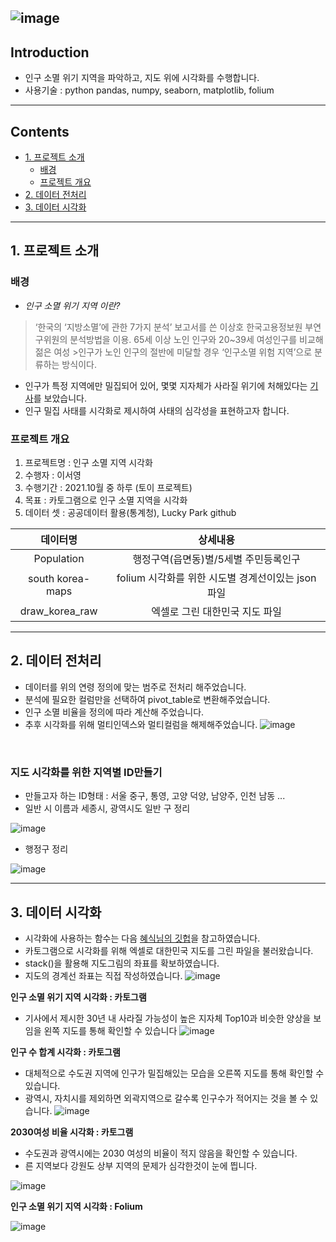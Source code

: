 ![image](https://user-images.githubusercontent.com/83954540/154046984-dabc0fbd-84af-4da5-b86d-b3e03f4c593a.png)
---
## Introduction 
- 인구 소멸 위기 지역을 파악하고, 지도 위에 시각화를 수행합니다.
- 사용기술 : python pandas, numpy, seaborn, matplotlib, folium
---
## Contents
- [1. 프로젝트 소개](#1-프로젝트-소개)
  * [배경](#배경)
  * [프로젝트 개요](#프로젝트-개요)
- [2. 데이터 전처리](#2-데이터-전처리)
- [3. 데이터 시각화](#3-데이터-시각화)
---

## 1. 프로젝트 소개
### 배경 
- *인구 소멸 위기 지역 이란?*
> ‘한국의 ‘지방소멸’에 관한 7가지 분석’ 보고서를 쓴 이상호 한국고용정보원 부연구위원의 분석방법을 이용. 65세 이상 노인 인구와 20~39세 여성인구를 비교해 젊은 여성 >인구가 노인 인구의 절반에 미달할 경우 ‘인구소멸 위험 지역’으로 분류하는 방식이다.
- 인구가 특정 지역에만 밀집되어 있어, 몇몇 지자체가 사라질 위기에 처해있다는 [기사](https://www.joongang.co.kr/article/21902650#home)를 보았습니다.
- 인구 밀집 사태를 시각화로 제시하여 사태의 심각성을 표현하고자 합니다.
### 프로젝트 개요 
1. 프로젝트명 : 인구 소멸 지역 시각화
2. 수행자 : 이서영
3. 수행기간 : 2021.10월 중 하루 (토이 프로젝트)
4. 목표 : 카토그램으로 인구 소멸 지역을 시각화
5. 데이터 셋 : 공공데이터 활용(통계청), Lucky Park github

|데이터명|상세내용|
|:------:|:---:|
|Population|행정구역(읍면동)별/5세별 주민등록인구|
|south korea-maps| folium 시각화를 위한 시도별 경계선이있는 json 파일|
|draw_korea_raw|엑셀로 그린 대한민국 지도 파일 |
---
## 2. 데이터 전처리 
- 데이터를 위의 연령 정의에 맞는 범주로 전처리 해주었습니다.
- 분석에 필요한 컬럼만을 선택하여 pivot_table로 변환해주었습니다.
- 인구 소멸 비율을 정의에 따라 계산해 주었습니다.
- 추후 시각화를 위해 멀티인덱스와 멀티컬럼을 해제해주었습니다.
![image](https://user-images.githubusercontent.com/83954540/154051200-bbcab6e3-d135-40b1-8ca0-1d71d6ae8de6.png)

<br>

### 지도 시각화를 위한 지역별 ID만들기 
- 만들고자 하는 ID형태 : 서울 중구, 통영, 고양 덕양, 남양주, 인천 남동 ...
- 일반 시 이름과 세종시, 광역시도 일반 구 정리 

![image](https://user-images.githubusercontent.com/83954540/154051694-196464c4-160b-45bf-a2b6-b19fe8088340.png)

- 행정구 정리
 
![image](https://user-images.githubusercontent.com/83954540/154051754-e4a93935-6a3a-425d-bb12-6542eda68d61.png)

---
## 3. 데이터 시각화 
- 시각화에 사용하는 함수는 다음 [혜식님의 깃헙](https://github.com/hyeshik?tab=repositories)을 참고하였습니다. 
- 카토그램으로 시각화를 위해 엑셀로 대한민국 지도를 그린 파일을 불러왔습니다.
- stack()을 활용해 지도그림의 좌표를 확보하였습니다.
- 지도의 경계선 좌표는 직접 작성하였습니다.
![image](https://user-images.githubusercontent.com/83954540/154051862-ce20aa85-ab11-4204-b323-7b8f6b1bb49d.png)

**인구 소멸 위기 지역 시각화 : 카토그램**
- 기사에서 제시한 30년 내 사라질 가능성이 높은 지자체 Top10과 비슷한 양상을 보임을 왼쪽 지도를 통해 확인할 수 있습니다
![image](https://user-images.githubusercontent.com/83954540/154052146-098c86a7-0795-4b8a-be37-7f65399cf670.png)

**인구 수 합계 시각화 : 카토그램**
- 대체적으로 수도권 지역에 인구가 밀집해있는 모습을 오른쪽 지도를 통해 확인할 수 있습니다. 
- 광역시, 자치시를 제외하면 외곽지역으로 갈수록 인구수가 적어지는 것을 볼 수 있습니다.
![image](https://user-images.githubusercontent.com/83954540/154052267-f95234f7-a6da-44fc-97ea-4e0c5c713490.png)

**2030여성 비율 시각화 : 카토그램**
- 수도권과 광역시에는 2030 여성의 비율이 적지 않음을 확인할 수 있습니다. 
- 른 지역보다 강원도 상부 지역의 문제가 심각한것이 눈에 띕니다.

![image](https://user-images.githubusercontent.com/83954540/154053679-bfb7e8ec-8891-4de2-8dac-88f2a00d74ac.png)


**인구 소멸 위기 지역 시각화 : Folium**

![image](https://user-images.githubusercontent.com/83954540/154052508-1b732af6-7e04-4a4a-9ab1-c1822cd4ae2e.png)
